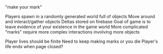 "make your mark"

Players spawn in a randomly generated world full of objects
Move around and interact/gather objects
Deltas stored on firebase
Goal of game is to leave evidence of your existence in the game world
More complicated "marks" require more complex interactions involving more objects

Player lives should be finite
Need to keep making marks or you die
Player's life ends when page closed?